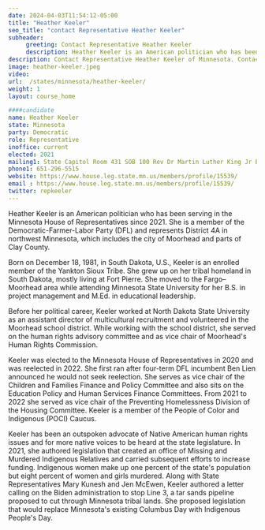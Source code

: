 ```yaml
---
date: 2024-04-03T11:54:12-05:00
title: "Heather Keeler"
seo_title: "contact Representative Heather Keeler"
subheader:
     greeting: Contact Representative Heather Keeler
     description: Heather Keeler is an American politician who has been serving in the Minnesota House of Representatives since 2021. She is a member of the Democratic-Farmer-Labor Party (DFL) and represents District 4A in northwest Minnesota, which includes the city of Moorhead and parts of Clay County.
description: Contact Representative Heather Keeler of Minnesota. Contact information for Heather Keeler includes email address, phone number, and mailing address.
image: heather-keeler.jpeg
video:
url:  /states/minnesota/heather-keeler/
weight: 1
layout: course_home

####candidate
name: Heather Keeler
state: Minnesota
party: Democratic
role: Representative
inoffice: current
elected: 2021
mailing1: State Capitol Room 431 SOB 100 Rev Dr Martin Luther King Jr Blvd St. Paul, MN 55155-1298
phone1: 651-296-5515
website: https://www.house.leg.state.mn.us/members/profile/15539/
email : https://www.house.leg.state.mn.us/members/profile/15539/
twitter: repkeeler
---
```


Heather Keeler is an American politician who has been serving in the Minnesota House of Representatives since 2021. She is a member of the Democratic-Farmer-Labor Party (DFL) and represents District 4A in northwest Minnesota, which includes the city of Moorhead and parts of Clay County.

Born on December 18, 1981, in South Dakota, U.S., Keeler is an enrolled member of the Yankton Sioux Tribe. She grew up on her tribal homeland in South Dakota, mostly living at Fort Pierre. She moved to the Fargo–Moorhead area while attending Minnesota State University for her B.S. in project management and M.Ed. in educational leadership.

Before her political career, Keeler worked at North Dakota State University as an assistant director of multicultural recruitment and volunteered in the Moorhead school district. While working with the school district, she served on the human rights advisory committee and as vice chair of Moorhead's Human Rights Commission.

Keeler was elected to the Minnesota House of Representatives in 2020 and was reelected in 2022. She first ran after four-term DFL incumbent Ben Lien announced he would not seek reelection. She serves as vice chair of the Children and Families Finance and Policy Committee and also sits on the Education Policy and Human Services Finance Committees. From 2021 to 2022 she served as vice chair of the Preventing Homelessness Division of the Housing Committee. Keeler is a member of the People of Color and Indigenous (POCI) Caucus.

Keeler has been an outspoken advocate of Native American human rights issues and for more native voices to be heard at the state legislature. In 2021, she authored legislation that created an office of Missing and Murdered Indigenous Relatives and carried subsequent efforts to increase funding. Indigenous women make up one percent of the state's population but eight percent of women and girls murdered. Along with State Representatives Mary Kunesh and Jen McEwen, Keeler authored a letter calling on the Biden administration to stop Line 3, a tar sands pipeline proposed to cut through Minnesota tribal lands. She proposed legislation that would replace Minnesota's existing Columbus Day with Indigenous People's Day.
